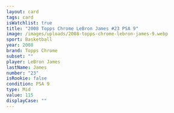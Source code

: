 ```yaml
---
layout: card
tags: card
isWatchlist: true
title: "2008 Topps Chrome LeBron James #23 PSA 9"
image: /images/uploads/2008-topps-chrome-lebron-james-9.webp
sport: Basketball
year: 2008
brand: Topps Chrome
subset: ""
player: LeBron James
lastName: James
number: "23"
isRookie: false
condition: PSA 9
type: Mid
value: 115
displayCase: ""
---
```

